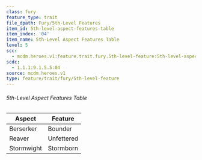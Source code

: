 ```yaml
---
class: fury
feature_type: trait
file_dpath: Fury/5th-Level Features
item_id: 5th-level-aspect-features-table
item_index: '04'
item_name: 5th-Level Aspect Features Table
level: 5
scc:
  - mcdm.heroes.v1:feature.trait.fury.5th-level-feature:5th-level-aspect-features-table
scdc:
  - 1.1.1:9.1.5.5:04
source: mcdm.heroes.v1
type: feature/trait/fury/5th-level-feature
---
```


###### 5th-Level Aspect Features Table

| Aspect     | Feature    |
| ---------- | ---------- |
| Berserker  | Bounder    |
| Reaver     | Unfettered |
| Stormwight | Stormborn  |
